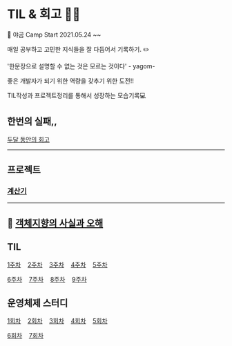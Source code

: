 # TIL & 회고 👨‍💻

🐻 야곰 Camp Start 2021.05.24 ~~

매일 공부하고 고민한 지식들을 잘 다듬어서 기록하기. ✏️

'한문장으로 설명할 수 없는 것은 모르는 것이다' - yagom-

좋은 개발자가 되기 위한 역량을 갖추기 위한 도전!!

TIL작성과 프로젝트정리를 통해서 성장하는 모습기록💻

## 한번의 실패,,

[두달 동안의 회고](https://github.com/jaemuYeo/iOS_Study/tree/main/TIL/%EC%83%88%EB%A1%9C%EC%9A%B4%20%EC%8B%9C%EC%9E%91)

---

## 프로젝트

### [계산기](https://github.com/jaemuYeo/ios-calculator-app)

---

## 📖 [객체지향의 사실과 오해](https://github.com/jaemuYeo/iOS_Study/tree/main/TIL/%EA%B0%9D%EC%B2%B4%EC%A7%80%ED%96%A5%EC%9D%98_%EC%82%AC%EC%8B%A4%EA%B3%BC_%EC%98%A4%ED%95%B4)

## TIL

[1주차](https://github.com/jaemuYeo/iOS_Study/tree/main/TIL/1_week) &nbsp;&nbsp;&nbsp;[2주차](https://github.com/jaemuYeo/iOS_Study/tree/main/TIL/2_week)&nbsp;&nbsp;&nbsp;
[3주차](https://github.com/jaemuYeo/iOS_Study/tree/main/TIL/3_week)&nbsp;&nbsp;&nbsp;
[4주차](https://github.com/jaemuYeo/iOS_Study/tree/main/TIL/4_week)&nbsp;&nbsp;&nbsp;
[5주차](https://github.com/jaemuYeo/iOS_Study/tree/main/TIL/5_week)&nbsp;&nbsp;&nbsp;

[6주차](https://github.com/jaemuYeo/iOS_Study/tree/main/TIL/6_week)&nbsp;&nbsp;&nbsp;
[7주차](https://github.com/jaemuYeo/iOS_Study/tree/main/TIL/7_week)&nbsp;&nbsp;&nbsp;
[8주차](https://github.com/jaemuYeo/iOS_Study/tree/main/TIL/8_week)&nbsp;&nbsp;&nbsp;
[9주차]()&nbsp;&nbsp;&nbsp;

## 운영체제 스터디

[1회차](https://github.com/jaemuYeo/iOS_Study/blob/main/TIL/2_week/2021-06-05.md)&nbsp;&nbsp;&nbsp;
[2회차](https://github.com/jaemuYeo/iOS_Study/blob/main/TIL/3_week/2021-06-12.md)&nbsp;&nbsp;&nbsp;
[3회차](https://github.com/jaemuYeo/iOS_Study/blob/main/TIL/4_week/2021-06-19.md)&nbsp;&nbsp;&nbsp;
[4회차](https://github.com/jaemuYeo/iOS_Study/blob/main/TIL/5_week/2021-06-26.md)&nbsp;&nbsp;&nbsp;
[5회차](https://github.com/jaemuYeo/iOS_Study/blob/main/TIL/6_week/2021-07-03.md)&nbsp;&nbsp;&nbsp;

[6회차](https://github.com/jaemuYeo/iOS_Study/blob/main/TIL/7_week/2021-07-10.md)&nbsp;&nbsp;&nbsp;
[7회차](https://github.com/jaemuYeo/iOS_Study/blob/main/TIL/8_week/2021-07-17.md)&nbsp;&nbsp;&nbsp;
